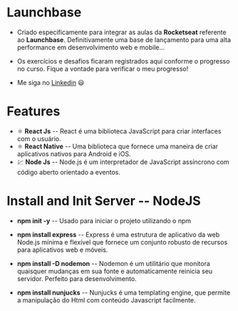 # Launchbase

- Criado especificamente para integrar as aulas da **Rocketseat** referente ao **Launchbase**. Definitivamente uma base de lançamento para uma alta performance em desenvolvimento web e mobile...

- Os exercícios e desafios ficaram registrados aqui conforme o progresso no curso. Fique a vontade para verificar o meu progresso!

- Me siga no <a href="https://www.linkedin.com/in/andreluisbonfim/">Linkedin</a> :smiley:

# Features

- :atom_symbol: **React Js** -- React é uma biblioteca JavaScript para criar interfaces com o usuário. 
- :atom_symbol: **React Native** -- Uma biblioteca que fornece uma maneira de criar aplicativos nativos para Android e iOS.
- :chart: **Node Js** -- Node.js é um interpretador de JavaScript assíncrono com código aberto orientado a eventos.

# Install and Init Server -- NodeJS

- **npm init -y** -- Usado para iniciar o projeto utilizando o npm

- **npm install express** -- Express é uma estrutura de aplicativo da web Node.js mínima e flexível que fornece um conjunto robusto de recursos para aplicativos web e móveis.

- **npm install -D nodemon** -- Nodemon é um utilitário que monitora quaisquer mudanças em sua fonte e automaticamente reinicia seu servidor. Perfeito para desenvolvimento.

- **npm install nunjucks** -- Nunjucks é uma templating engine, que permite a manipulação do Html com conteúdo Javascript facilmente.
